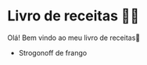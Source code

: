 # Livro de receitas :man_cook:

Olá! Bem vindo ao meu livro de receitas:wave:

- Strogonoff de frango